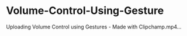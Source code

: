 # Volume-Control-Using-Gesture




Uploading Volume Control using Gestures - Made with Clipchamp.mp4…

